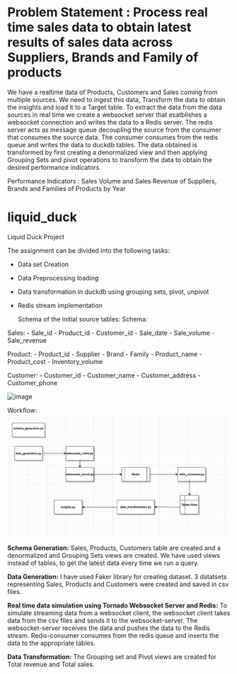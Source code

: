 # Problem Statement : Process real time sales data to obtain latest results of sales data across Suppliers, Brands and Family of products

We have a realtime data of Products, Customers and Sales coming from multiple sources. We need to ingest this data, Transform the data to obtain the insights and load it to a Target table.
To extract the data from the data sources in real time we create a websocket server that esatblishes a websocket connection and writes the data to a Redis server. The redis server acts as message queue decoupling the source from the consumer that consumes the source data. The consumer consumes from the redis queue and writes the data to duckdb tables.
The data obtained is transformed by first creating a denormalized view and then applying Grouping Sets and pivot operations to transform the data to obtain the desired performance indicators.

Performance Indicators : Sales Volume and Sales Revenue of Suppliers, Brands and Families of Products by Year



# liquid_duck
Liquid Duck Project

The assignment can be divided into the following tasks:
- Data set Creation
- Data Preprocessing loading
- Data transformation in duckdb using grouping sets, pivot, unpivot
- Redis stream implementation


  Schema of the initial source tables:
  Schema:

Sales:
	- Sale_id
	- Product_id
	- Customer_id
	- Sale_date
	- Sale_volume
	- Sale_revenue
	
Product:
	- Product_id
	- Supplier
	- Brand
	- Family
	- Product_name
	- Product_cost
	- Inventory_volume
	
Customer:
	- Customer_id
	- Customer_name
	- Customer_address
	- Customer_phone

![image](https://github.com/user-attachments/assets/5d9c6585-37df-4550-9b1e-8e2fc1783db6)

Workflow:
![Alt text](workflow.jpg)

**Schema Generation:**
Sales, Products, Customers table are created and a denormalized and Grouping Sets views are created.
We have used views instead of tables, to get the latest data every time we run a query.

**Data Generation:**
I have used Faker library for creating dataset. 3 datatsets representing Sales, Products and Customers were created and saved in csv files.

**Real time data simulation using Tornado Websocket Server and Redis:**
To simulate streaming data from a websocket client, the websocket client takes data from the csv files and sends it to the websocket-server.
The websocket-server receives the data and pushes the data to the Redis stream. Redis-consumer consumes from the redis queue and inserts the data to the appropriate tables.

**Data Transformation:**
The Grouping set and Pivot views are created for Total revenue and Total sales.

